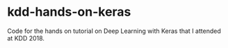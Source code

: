 # kdd-hands-on-keras
Code for the hands on tutorial on Deep Learning with Keras that I attended at KDD 2018.
